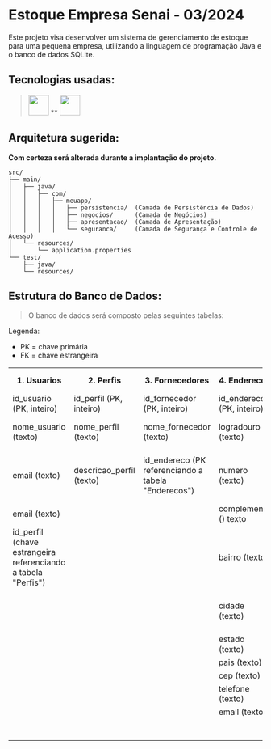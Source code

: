 # Estoque Empresa Senai - 03/2024
Este projeto visa desenvolver um sistema de gerenciamento de estoque para uma pequena empresa, utilizando a linguagem de programação Java e o banco de dados SQLite.
## Tecnologias usadas:
> [<img src="https://cdn.jsdelivr.net/gh/devicons/devicon@latest/icons/java/java-original-wordmark.svg" width="40" heidth="40"/>](https://www.java.com) ** [<img src="https://cdn.jsdelivr.net/gh/devicons/devicon@latest/icons/sqlite/sqlite-original-wordmark.svg" width="40" heidth="40"/>](https://www.sqlite.org)

## Arquitetura sugerida:
**Com certeza será alterada durante a implantação do projeto.**
```
src/
├── main/
│   ├── java/
│   │   ├── com/
│   │   │   ├── meuapp/
│   │   │   │   ├── persistencia/  (Camada de Persistência de Dados)
│   │   │   │   ├── negocios/      (Camada de Negócios)
│   │   │   │   ├── apresentacao/  (Camada de Apresentação)
│   │   │   │   └── seguranca/     (Camada de Segurança e Controle de Acesso)
│   └── resources/
│       └── application.properties             
└── test/
    ├── java/
    └── resources/
```

## Estrutura do Banco de Dados:
> O banco de dados será composto pelas seguintes tabelas:

Legenda:
- PK = chave primária
- FK = chave estrangeira

<table>
  <tr>
    <th class="1_1">1. Usuarios</th>
    <th class="1_2">2. Perfis</th>
    <th class="1_3">3. Fornecedores</th>
    <th class="1_4">4. Enderecos</th>
    <th class="1_5">5. Produtos</th>
    <th class="1_6">6. Pedidos</th>
    <th class="1_7">7. MovimentacaoEstoque</th>
  </tr>
  <tr>
    <td class="1_1">id_usuario (PK, inteiro)</td>
    <td class="1_2">id_perfil (PK, inteiro)</td>
    <td class="1_3">id_fornecedor (PK, inteiro)</td>
    <td class="1_4">id_endereco (PK, inteiro)</td>
    <td class="1_5">id_produto (PK, inteiro)</td>
    <td class="1_6">id_pedido (PK, inteiro)</td>
    <td class="1_7">id_movimentacao (PK, inteiro)</td>
  </tr>
  <tr>
    <td class="2_1">nome_usuario (texto)</td>
    <td class="2_2">nome_perfil (texto)</td>
    <td class="2_3">nome_fornecedor (texto)</td>
    <td class="2_4">logradouro (texto)</td>
    <td class="2_5">nome_produto (texto)</td>
    <td class="2_6">data_pedido (data)</td>
    <td class="2_7">id_produto (FK referenciando a tabela "Produtos)</td>
  </tr>
    <tr>
    <td class="3_1">email (texto)</td>
    <td class="3_2">descricao_perfil (texto)</td>
    <td class="3_3">id_endereco (PK referenciando a tabela "Enderecos")</td>
    <td class="3_4">numero (texto)</td>
    <td class="3_5">descricao (texto)</td>
    <td class="3_6">id_fornecedor (PK referenciando a tabela fornecedores)</td>
    <td class="3_7"></td>
  </tr>
    <tr>
    <td class="4_1">email (texto)</td>
    <td class="4_2"></td>
    <td class="4_3"></td>
    <td class="4_4">complemento () texto</td>
    <td class="4_5">preco_unitario (decimal)</td>
    <td class="4_6"></td>
    <td class="4_7"></td>
  </tr>
    <tr>
    <td class="5_1">id_perfil (chave estrangeira referenciando a tabela "Perfis")</td>
    <td class="5_2"></td>
    <td class="5_3"></td>
    <td class="5_4">bairro (texto)</td>
    <td class="5_5">quantidade_estoque (inteiro)</td>
    <td class="5_6"></td>
    <td class="5_7"></td>
  </tr>
    <tr>
    <td class="6_1"></td>
    <td class="6_2"></td>
    <td class="6_3"></td>
    <td class="6_4">cidade (texto)</td>
    <td class="6_5">id_fornecedor (FK referenciando a tabela Fornecedores)</td>
    <td class="6_6"></td>
    <td class="6_7"></td>
  </tr>
  <tr>
    <td class="7_1"></td>
    <td class="7_2"></td>
    <td class="7_3"></td>
    <td class="7_4">estado (texto)</td>
    <td class="7_5">categoria (texto)</td>
    <td class="7_6"></td>
    <td class="7_7"></td>
  </tr>
  <tr>
    <td></td>
    <td></td>
    <td class="8_3"></td>
    <td class="8_4">pais (texto)</td>
    <td class="8_5">marca (texto)</td>
    <td class="8_6"></td>
    <td class="8_7"></td>
  </tr>
  <tr>
    <td></td>
    <td></td>
    <td></td>
    <td>cep (texto)</td>
    <td>data_validade (data)</td>
    <td></td>
    <td></td>
  </tr>
  <tr>
    <td></td>
    <td></td>
    <td></td>
    <td>telefone (texto)</td>
    <td>lote (texto)</td>
    <td></td>
    <td></td>
  </tr>
  <tr>
    <td></td>
    <td></td>
    <td></td>
    <td>email (texto)</td>
    <td></td>
    <td></td>
    <td></td>
  </tr>
  <tr>
    <td></td>
    <td></td>
    <td></td>
    <td class="7_1"></td>
    <td></td>
    <td></td>
    <td></td>
  </tr>
  <tr>
    <td></td>
    <td></td>
    <td></td>
    <td></td>
    <td></td>
    <td></td>
    <td></td>
  </tr>
    <tr>
    <td></td>
    <td></td>
    <td></td>
    <td></td>
    <td></td>
    <td></td>
    <td></td>
  </tr>
  <tr>
    <td></td>
    <td></td>
    <td></td>
    <td></td>
    <td></td>
    <td></td>
    <td></td>
  </tr>
  <tr>
    <td></td>
    <td></td>
    <td></td>
    <td></td>
    <td></td>
    <td></td>
    <td></td>
  </tr>
  <tr>
    <td></td>
    <td></td>
    <td></td>
    <td></td>
    <td></td>
    <td></td>
    <td></td>
  </tr>
  <tr>
    <td></td>
    <td></td>
    <td></td>
    <td></td>
    <td></td>
    <td></td>
    <td></td>
  </tr>
</table>
